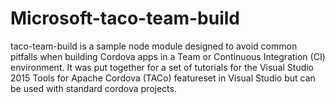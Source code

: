 # Microsoft-taco-team-build
taco-team-build is a sample node module designed to avoid common pitfalls when building Cordova apps in a Team or Continuous Integration (CI) environment. It was put together for a set of tutorials for the Visual Studio 2015 Tools for Apache Cordova (TACo) featureset in Visual Studio but can be used with standard cordova projects.
